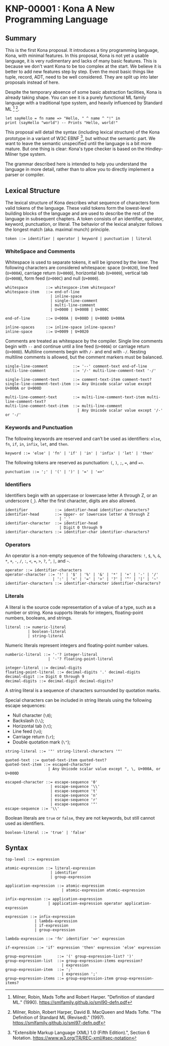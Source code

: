 KNP-00001 : Kona A New Programming Language
===========================================

Summary
-------

This is the first Kona proposal. It introduces a tiny programming language,
Kona, with minimal features. In this proposal, Kona is not yet a usable
language, it is very rudimentary and lacks of many basic features. This is
because we don't want Kona to be too complex at the start. We believe it is
better to add new features step by step. Even the most basic things like tuple,
record, ADT, need to be well considered. They are split up into later proposals
instead of here.

Despite the temporary absence of some basic abstraction facilities, Kona is
already taking shape. You can see it is a purely functional ML family language
with a traditional type system, and heavily influenced by Standard ML [^1] [^2].

```
let sayHello = fn name => "Hello, " ^ name ^ "!" in
print (sayHello "world") -- Prints "Hello, world!"
```

This proposal will detail the syntax (including lexical structure) of the Kona
prototype in a variant of W3C EBNF [^3], but without the semantic part. We want
to leave the semantic unspecified until the language is a bit more mature. But
one thing is clear: Kona's type checker is based on the Hindley-Milner type
system.

The grammar described here is intended to help you understand the language in
more detail, rather than to allow you to directly implement a parser or
compiler.

Lexical Structure
-----------------

The lexical structure of Kona describes what sequence of characters form valid
tokens of the language. These valid tokens form the lowest-level building blocks
of the language and are used to describe the rest of the language in subsequent
chapters. A token consists of an identifier, operator, keyword, punctuation, or
literal. The behavior of the lexical analyzer follows the longest match (aka.
maximal munch) principle.

```
token ::= identifier | operator | keyword | punctuation | literal
```

### WhiteSpace and Comments

Whitespace is used to separate tokens, it will be ignored by the lexer. The
following characters are considered whitespace: space (`U+0020`), line feed
(`U+000A`), carriage return (`U+000D`), horizontal tab (`U+0009`), vertical tab
(`U+000B`), form feed (`U+000C`) and null (`U+0000`).

```
whitespace        ::= whitespace-item whitespace?
whitespace-item   ::= end-of-line
                    | inline-space
                    | single-line-comment
                    | multi-line-comment
                    | U+0000 | U+000B | U+000C

end-of-line       ::= U+000A | U+000D | U+000D U+000A

inline-spaces     ::= inline-space inline-spaces?
inline-space      ::= U+0009 | U+0020
```

Comments are treated as whitespace by the compiler. Single line comments begin
with `--` and continue until a line feed (`U+000A`) or carriage return
(`U+000D`). Multiline comments begin with `/-` and end with `-/`. Nesting
multiline comments is allowed, but the comment markers must be balanced.

```
single-line-comment           ::= '--' comment-text end-of-line
multi-line-comment            ::= '/-' multi-line-comment-text '-/'

single-line-comment-text      ::= comment-text-item comment-text?
single-line-comment-text-item ::= Any Unicode scalar value except U+000A or U+000D

multi-line-comment-text       ::= multi-line-comment-text-item multi-line-comment-text?
multi-line-comment-text-item  ::= multi-line-comment
                                | Any Unicode scalar value except '/-' or '-/'
```

### Keywords and Punctuation

The following keywords are reserved and can’t be used as identifiers: `else`,
`fn`, `if`, `in`, `infix`, `let`, and `then`.

```
keyword ::= 'else' | 'fn' | 'if' | 'in' | 'infix' | 'let' | 'then'
```

The following tokens are reserved as punctuation: `(`, `)`, `;`, `=`, and `=>`.

```
punctuation ::= ';' | '(' | ')' | '=' | '=>'
```

### Identifiers

Identifiers begin with an uppercase or lowercase letter A through Z, or an
underscore (`_`). After the first character, digits are also allowed.

```
identifier            ::= identifier-head identifier-characters?
identifier-head       ::= Upper- or lowercase letter A through Z
                        | '_'
identifier-character  ::= identifier-head
                        | Digit 0 through 9
identifier-characters ::= identifier-char identifier-characters?
```

### Operators

An operator is a non-empty sequence of the following characters: `!`, `$`, `%`,
`&`, `*`, `+`, `-`, `/`, `:`, `<`, `=`, `>`, `?`, `^`, `|`, and `~`.

```
operator ::= identifier-characters
operator-character ::= '!' | '$' | '%' | '&' | '*' | '+' | '-' | '/'
                     | ':' | '<' | '=' | '>' | '?' | '^' | '|' | '~'
identifier-characters ::= identifier-character identifier-characters?
```

### Literals

A literal is the source code representation of a value of a type, such as a
number or string. Kona supports literals for integers, floating-point numbers,
booleans, and strings.

```
literal ::= numeric-literal
          | boolean-literal
          | string-literal
```

Numeric literals represent integers and floating-point number values.

```
numberic-literal ::= '-'? integer-literal
                   | '-'? floating-point-literal

integer-literal ::= decimal-digits
floating-point-literal ::= decimal-digits '.' decimal-digits
decimal-digit ::= Digit 0 through 9
decimal-digits ::= decimal-digit decimal-digits?
```

A string literal is a sequence of characters surrounded by quotation marks.

Special characters can be included in string literals using the following escape
sequences:

- Null character (`\0`);
- Backslash (`\\`);
- Horizontal tab (`\t`);
- Line feed (`\n`);
- Carriage return (`\r`);
- Double quotation mark (`\"`);

```
string-literal ::= '"' string-literal-characters '"'

quoted-text ::= quoted-text-item quoted-text?
quoted-text-item ::= escaped-character
                   | Any Unicode scalar value except ", \, U+000A, or U+000D

escaped-character ::= escape-sequence '0'
                    | escape-sequence '\\'
                    | escape-sequence 't'
                    | escape-sequence 'n'
                    | escape-sequence 'r'
                    | escape-sequence '"'
escape-sequence ::= '\\'
```

Boolean literals are `true` or `false`, they are not keywords, but still cannot
used as identifiers.

```
boolean-literal ::= 'true' | 'false'
```

Syntax
------

```
top-level ::= expression

atomic-expression ::= literal-expression
                    | identifier
                    | group-expression

application-expression ::= atomic-expression
                         | atomic-expression atomic-expression

infix-expression ::= application-expression
                   | application-expression operator application-expression

expression ::= infix-expression
             | lambda-expression
             | if-expression
             | group-expression

lambda-expression ::= 'fn' identifier '=>' expression

if-expression ::= 'if' expression 'then' expression 'else' expression

group-expression       ::= '(' group-expression-list? ')'
group-expression-list  ::= group-expression-items expression?
                         | expression
group-expression-item  ::= ';'
                         | expression ';'
group-expression-items ::= group-expression-item group-expression-items?
```

[^1]: Milner, Robin, Mads Tofte and Robert Harper. "Definition of standard ML."
      (1990). https://smlfamily.github.io/sml90-defn.pdf
[^2]: Milner, Robin, Robert Harper, David B. MacQueen and Mads Tofte. "The
      Definition of Standard ML (Revised)."  (1997).
      https://smlfamily.github.io/sml97-defn.pdf
[^3]: "Extensible Markup Language (XML) 1.0 (Fifth Edition).", Section 6
      Notation. https://www.w3.org/TR/REC-xml/#sec-notation

